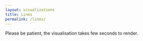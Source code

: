 ```yaml
---
layout: visualizations
title: Lines
permalink: /lines/
---
```


Please be patient, the visualisation takes few seconds to render.

<div id="viz">
</div>